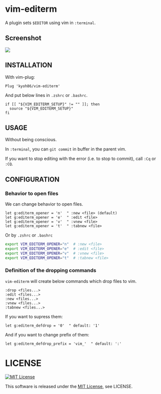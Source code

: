 # vim-editerm

A plugin sets `$EDITOR` using vim in `:terminal`.

## Screenshot

![](https://user-images.githubusercontent.com/5582459/63220140-76a44400-c1bc-11e9-8555-389aafde8a38.gif)

## INSTALLATION

With vim-plug:

```
Plug 'kyoh86/vim-editerm'
```

And put below lines in `.zshrc` or `.bashrc`.

```
if [[ "${VIM_EDITERM_SETUP}" != "" ]]; then
  source "${VIM_EDITERM_SETUP}"
fi
```

## USAGE

Without being conscious.

In `:terminal`, you can `git commit` in buffer in the parent vim.

If you want to stop editing with the error (i.e. to stop to commit), call `:Cq` or `:CQ`.

## CONFIGURATION

### Behavior to open files

We can change behavior to open files.

```vim
let g:editerm_opener = 'n'  " :new <file> (default)
let g:editerm_opener = 'e'  " :edit <file>
let g:editerm_opener = 'v'  " :vnew <file>
let g:editerm_opener = 't'  " :tabnew <file>
```

Or by `.zshrc` or `.bashrc`

```sh
export VIM_EDITERM_OPENER="n"  # :new <file>
export VIM_EDITERM_OPENER="e"  # :edit <file>
export VIM_EDITERM_OPENER="v"  # :vnew <file>
export VIM_EDITERM_OPENER="t"  # :tabnew <file>
```

### Definition of the dropping commands

`vim-editerm` will create below commands which drop files to vim.

```shell
:drop <files...>
:edit <files...>
:new <files...>
:vnew <files...>
:tabnew <files...>
```

If you want to supress them:

```vim
let g:editerm_defdrop = '0'  " default: '1'
```

And if you want to change prefix of them:

```vim
let g:editerm_defdrop_prefix = 'vim_'  " default: ':'
```

# LICENSE

[![MIT License](http://img.shields.io/badge/license-MIT-blue.svg)](http://www.opensource.org/licenses/MIT)

This software is released under the [MIT License](http://www.opensource.org/licenses/MIT), see LICENSE.

